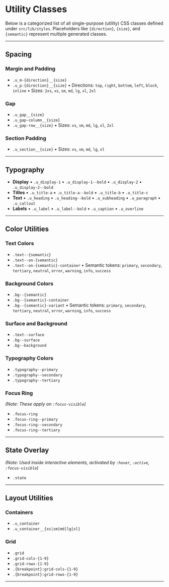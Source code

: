 # Utility Classes

Below is a categorized list of all single-purpose (utility) CSS classes defined under `src/lib/styles`. Placeholders like `{direction}`, `{size}`, and `{semantic}` represent multiple generated classes.

---

## Spacing

### Margin and Padding

- `.u_m-{direction}__{size}`
- `.u_p-{direction}__{size}`
  • Directions: `top`, `right`, `bottom`, `left`, `block`, `inline`
  • Sizes: `2xs`, `xs`, `sm`, `md`, `lg`, `xl`, `2xl`

### Gap

- `.u_gap__{size}`
- `.u_gap-column__{size}`
- `.u_gap-row__{size}`
  • Sizes: `xs`, `sm`, `md`, `lg`, `xl`, `2xl`

### Section Padding

- `.u_section__{size}`
  • Sizes: `xs`, `sm`, `md`, `lg`, `xl`

---

## Typography

- **Display**
  • `.u_display-1`
  • `.u_display-1--bold`
  • `.u_display-2`
  • `.u_display-2--bold`
- **Titles**
  • `.u_title-a`
  • `.u_title-a--bold`
  • `.u_title-b`
  • `.u_title-c`
- **Text**
  • `.u_heading`
  • `.u_heading--bold`
  • `.u_subheading`
  • `.u_paragraph`
  • `.u_callout`
- **Labels**
  • `.u_label`
  • `.u_label--bold`
  • `.u_caption`
  • `.u_overline`

---

## Color Utilities

### Text Colors

- `.text--{semantic}`
- `.text--on-{semantic}`
- `.text--on-{semantic}-container`
  • Semantic tokens: `primary`, `secondary`, `tertiary`, `neutral`, `error`, `warning`, `info`, `success`

### Background Colors

- `.bg--{semantic}`
- `.bg--{semantic}-container`
- `.bg--{semantic}-variant`
  • Semantic tokens: `primary`, `secondary`, `tertiary`, `neutral`, `error`, `warning`, `info`, `success`

### Surface and Background

- `.text--surface`
- `.bg--surface`
- `.bg--background`

### Typography Colors

- `.typography--primary`
- `.typography--secondary`
- `.typography--tertiary`

### Focus Ring

*(Note: These apply on `:focus-visible`)*

- `.focus-ring`
- `.focus-ring--primary`
- `.focus-ring--secondary`
- `.focus-ring--tertiary`

---

## State Overlay

*(Note: Used inside interactive elements, activated by `:hover`, `:active`, `:focus-visible`)*

- `.state`

---

## Layout Utilities

### Containers

- `.u_container`
- `.u_container__{xs|sm|md|lg|xl}`

### Grid

- `.grid`
- `.grid-cols-{1-9}`
- `.grid-rows-{1-9}`
- `.{breakpoint}:grid-cols-{1-9}`
- `.{breakpoint}:grid-rows-{1-9}`

---
